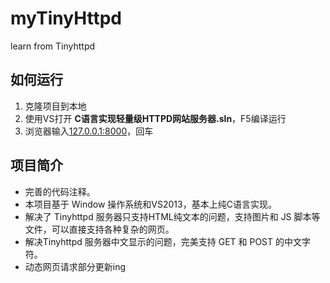 # myTinyHttpd

learn from Tinyhttpd

## 如何运行

1. 克隆项目到本地
2. 使用VS打开 **C语言实现轻量级HTTPD网站服务器.sln**，F5编译运行
3. 浏览器输入[127.0.0.1:8000](http://127.0.0.1:8000/)，回车

## 项目简介

- 完善的代码注释。
- 本项目基于 Window 操作系统和VS2013，基本上纯C语言实现。
- 解决了 Tinyhttpd 服务器只支持HTML纯文本的问题，支持图片和 JS 脚本等文件，可以直接支持各种复杂的网页。
- 解决Tinyhttpd 服务器中文显示的问题，完美支持 GET 和 POST 的中文字符。
- 动态网页请求部分更新ing
